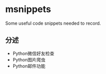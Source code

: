 # msnippets
Some useful code snippets needed to record.

## 分述

* Python微信好友检查
* Python图片爬虫
* Python邮件功能
